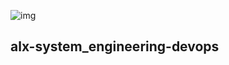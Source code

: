 ![img](https://assets.imaginablefutures.com/media/images/ALX_Logo.max-200x150.png)

## alx-system_engineering-devops